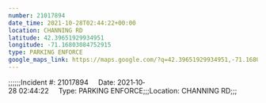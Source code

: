 ```yaml
---
number: 21017894
date_time: 2021-10-28T02:44:22+00:00
location: CHANNING RD
latitude: 42.39651929934951
longitude: -71.16803084752915
type: PARKING ENFORCE
google_maps_link: https://maps.google.com/?q=42.39651929934951,-71.16803084752915
---
```


;;;;;;Incident #: 21017894     Date: 2021‐10‐28 02:44:22     Type: PARKING ENFORCE;;;Location: CHANNING RD;;;
